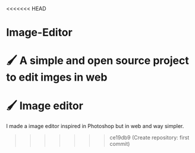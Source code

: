 <<<<<<< HEAD
# Image-Editor
🖌️ A simple and open source project to edit imges in web
=======
# 🖌️ Image editor

I made a image editor inspired in Photoshop but in web and way simpler.
>>>>>>> ce19db9 (Create repository: first commit)
